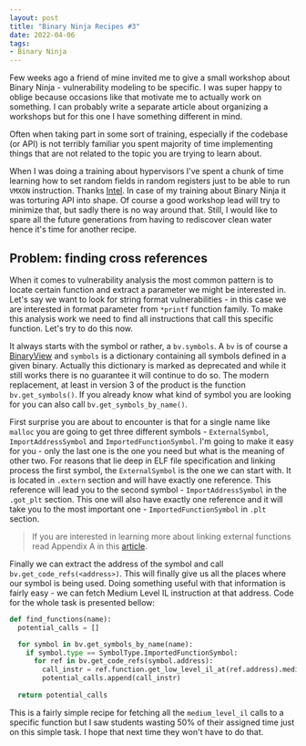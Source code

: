 ```yaml
---
layout: post
title: "Binary Ninja Recipes #3"
date: 2022-04-06
tags:
- Binary Ninja
---
```



Few weeks ago a friend of mine invited me to give a small workshop about Binary Ninja - vulnerability modeling to be specific. I was super happy to oblige because occasions like that motivate me to actually work on something. I can probably write a separate article about organizing a workshops but for this one I have something different in mind. 

Often when taking part in some sort of training, especially if the codebase (or API) is not terribly familiar you spent majority of time implementing things that are not related to the topic you are trying to learn about.

When I was doing a training about hypervisors I've spent a chunk of time learning how to set random fields in random registers just to be able to run `VMXON` instruction. Thanks [Intel](https://www.felixcloutier.com/x86/vmxon). In case of my training about Binary Ninja it was torturing API into shape. Of course a good workshop lead will try to minimize that, but sadly there is no way around that. Still, I would like to spare all the future generations from having to rediscover clean water hence it's time for another recipe.

## Problem: finding cross references

When it comes to vulnerability analysis the most common pattern is to locate certain function and extract a parameter we might be interested in. Let's say we want to look for string format vulnerabilities - in this case we are interested in format parameter from `*printf` function family. To make this analysis work we need to find all instructions that call this specific function. Let's try to do this now.

It always starts with the symbol or rather, a `bv.symbols`. A `bv` is of course a [BinaryView](https://api.binary.ninja/binaryninja.binaryview-module.html#binaryninja.binaryview.BinaryView) and `symbols` is a dictionary containing all symbols defined in a given binary. Actually this dictionary is marked as deprecated and while it still works there is no guarantee it will continue to do so. The modern replacement, at least in version 3 of the product is the function `bv.get_symbols()`. If you already know what kind of symbol you are looking for you can also call `bv.get_symbols_by_name()`.

First surprise you are about to encounter is that for a single name like `malloc` you are going to get three different symbols - `ExternalSymbol`, `ImportAddressSymbol` and `ImportedFunctionSymbol`.  I'm going to make it easy for you - only the last one is the one you need but what is the meaning of other two. For reasons that lie deep in ELF file specification and linking process the first symbol, the `ExternalSymbol` is the one we can start with. It is located in `.extern` section and will have exactly one reference. This reference will lead you to the second symbol - `ImportAddressSymbol` in the `.got_plt` section. This one will also have exactly one reference and it will take you to the most important one - `ImportedFunctionSymbol` in `.plt` section.

> If you are interested in learning more about linking external functions read Appendix A in this [article](https://ropemporium.com/guide.html).

Finally we can extract the address of the symbol and call `bv.get_code_refs(<address>)`. This will finally give us all the places where our symbol is being used. Doing something useful with that information is fairly easy - we can fetch Medium Level IL instruction at that address. Code for the whole task is presented bellow:

```python
def find_functions(name):
  potential_calls = []

  for symbol in bv.get_symbols_by_name(name):
    if symbol.type == SymbolType.ImportedFunctionSymbol:
      for ref in bv.get_code_refs(symbol.address):
        call_instr = ref.function.get_low_level_il_at(ref.address).medium_level_il
        potential_calls.append(call_instr)
 
  return potential_calls

```

This is a fairly simple recipe for fetching all the `medium_level_il` calls to a specific function but I saw students wasting 50% of their assigned time just on this simple task. I hope that next time they won't have to do that.

